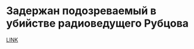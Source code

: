 # Задержан подозреваемый в убийстве радиоведущего Рубцова



[LINK](https://varlamov.ru/1701679.html)